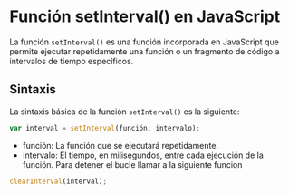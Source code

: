# Función setInterval() en JavaScript

La función `setInterval()` es una función incorporada en JavaScript que permite ejecutar repetidamente una función o un fragmento de código a intervalos de tiempo específicos.
## Sintaxis

La sintaxis básica de la función `setInterval()` es la siguiente:

```javascript
var interval = setInterval(función, intervalo);
```

- función: La función que se ejecutará repetidamente.
- intervalo: El tiempo, en milisegundos, entre cada ejecución de la función.
Para detener el bucle llamar a la siguiente funcion
```javascript
clearInterval(interval);
```
